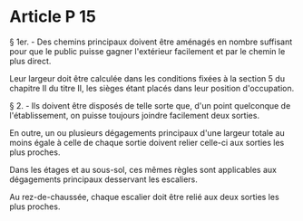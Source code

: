 # Article P 15

§ 1er. - Des chemins principaux doivent être aménagés en nombre suffisant pour que le public puisse gagner l'extérieur facilement et par le chemin le plus direct.

Leur largeur doit être calculée dans les conditions fixées à la section 5 du chapitre II du titre II, les sièges étant placés dans leur position d'occupation.

§ 2. - Ils doivent être disposés de telle sorte que, d'un point quelconque de l'établissement, on puisse toujours joindre facilement deux sorties.

En outre, un ou plusieurs dégagements principaux d'une largeur totale au moins égale à celle de chaque sortie doivent relier celle-ci aux sorties les plus proches.

Dans les étages et au sous-sol, ces mêmes règles sont applicables aux dégagements principaux desservant les escaliers.

Au rez-de-chaussée, chaque escalier doit être relié aux deux sorties les plus proches.
